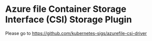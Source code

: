 # Azure file Container Storage Interface (CSI) Storage Plugin
Please go to https://github.com/kubernetes-sigs/azurefile-csi-driver
